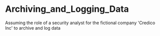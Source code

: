 # Archiving_and_Logging_Data
Assuming the role of a security analyst for the fictional company 'Credico Inc' to archive and log data
